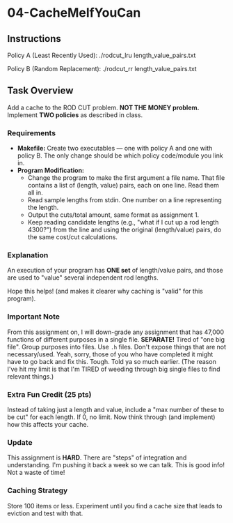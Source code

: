 # 04-CacheMeIfYouCan

## Instructions

Policy A (Least Recently Used):
./rodcut_lru length_value_pairs.txt

Policy B (Random Replacement):
./rodcut_rr length_value_pairs.txt 

## Task Overview

Add a cache to the ROD CUT problem. **NOT THE MONEY problem.** Implement **TWO policies** as described in class.

### Requirements

- **Makefile:** Create two executables — one with policy A and one with policy B. The only change should be which policy code/module you link in.
- **Program Modification:**
  - Change the program to make the first argument a file name. That file contains a list of (length, value) pairs, each on one line. Read them all in.
  - Read sample lengths from stdin. One number on a line representing the length.
  - Output the cuts/total amount, same format as assignment 1.
  - Keep reading candidate lengths (e.g., "what if I cut up a rod length 4300?") from the line and using the original (length/value) pairs, do the same cost/cut calculations.

### Explanation

An execution of your program has **ONE set** of length/value pairs, and those are used to "value" several independent rod lengths.

Hope this helps! (and makes it clearer why caching is "valid" for this program).

### Important Note

From this assignment on, I will down-grade any assignment that has 47,000 functions of different purposes in a single file. **SEPARATE!** Tired of "one big file". Group purposes into files. Use `.h` files. Don't expose things that are not necessary/used. <thank you> Yeah, sorry, those of you who have completed it might have to go back and fix this. Tough. Told ya so much earlier. (The reason I've hit my limit is that I'm TIRED of weeding through big single files to find relevant things.)

### Extra Fun Credit (25 pts)

Instead of taking just a length and value, include a "max number of these to be cut" for each length. If 0, no limit. Now think through (and implement) how this affects your cache.

### Update

This assignment is **HARD**. There are "steps" of integration and understanding. I'm pushing it back a week so we can talk. This is good info! Not a waste of time!

### Caching Strategy

Store 100 items or less. Experiment until you find a cache size that leads to eviction and test with that.
